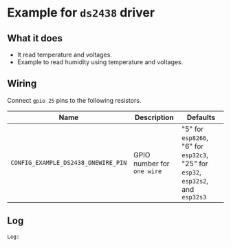 # Example for `ds2438` driver

## What it does

* It read temperature and voltages.
* Example to read humidity using temperature and voltages.
  
## Wiring

Connect `gpio 25` pins to the following
resistors.

| Name | Description | Defaults |
|------|-------------|----------|
| `CONFIG_EXAMPLE_DS2438_ONEWIRE_PIN` | GPIO number for `one wire` | "5" for `esp8266`, "6" for `esp32c3`, "25" for `esp32`, `esp32s2`, and `esp32s3` |


## Log

```
Log:

```

